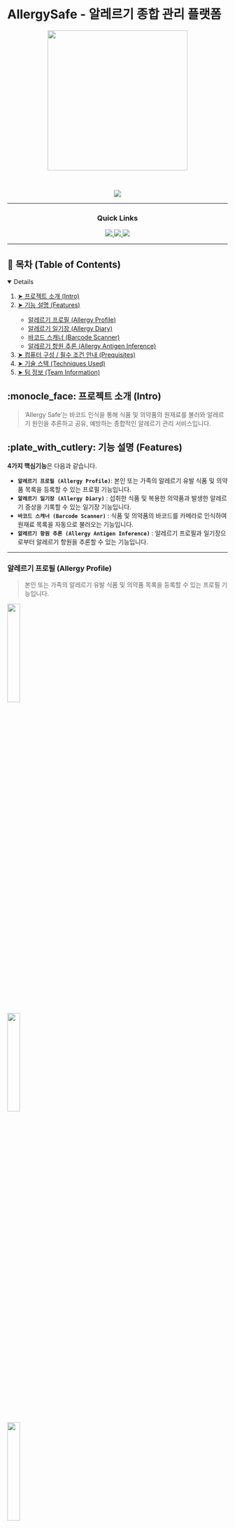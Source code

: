 

# AllergySafe - 알레르기 종합 관리 플랫폼

<div align='center'>
<img src="https://github.com/MarmotCluster/AllergySafe-client/assets/87087163/69a4e243-dd59-4db3-8557-b5b13ac65698" width="320px" height="320px" style="display: inline-block" />
<p>&nbsp;</p>
<img src='https://img.shields.io/badge/Version-1.0.0-blue?style=for-the-badge&logo'>
</a>  
</div>

<div align='center'>

---  
  
### Quick Links

<a href='https://allergysafe.life'>
<img src='https://img.shields.io/badge/HOMEPAGE-gray?style=for-the-badge'>
</a>
  
<a href='https://youtu.be/819ZENij3T4'>
<img src='https://img.shields.io/badge/VIDEO-blue?style=for-the-badge'>
</a>
  	
<a href='https://allergysafe.life/api/swagger/swagger-ui/index.html'>
<img src='https://img.shields.io/badge/OPEN API-black?style=for-the-badge'>
</a>
	
</div>

---

## :book: 목차 (Table of Contents)
<details open="open">
  <ol>
    <li><a href="#about-the-project"> ➤ 프로젝트 소개 (Intro)</a></li>
    <li><a href="#features"> ➤ 기능 설명 (Features)</a></li>
      <ul>
        <li><a href="#feature1">알레르기 프로필 (Allergy Profile)</a></li>
        <li><a href="#feature2">알레르기 일기장 (Allergy Diary)</a></li>
		<li><a href="#feature3">바코드 스캐너 (Barcode Scanner)</a></li>
        <li><a href="#feature4">알레르기 항원 추론 (Allergy Antigen Inference)</a></li>
      </ul>
    <li><a href="#prerequisites"> ➤ 컴퓨터 구성 / 필수 조건 안내 (Prequisites)</a></li>
    <li><a href="#techniques"> ➤ 기술 스택 (Techniques Used)</a></li>
    <li><a href="#team"> ➤ 팀 정보 (Team Information)</a></li>
  </ol>
</details>

<h2 id="about-the-project"> :monocle_face: 프로젝트 소개 (Intro)</h2>

> ‘Allergy Safe’는 바코드 인식을 통해 식품 및 의약품의 원재료를 불러와 알레르기 원인을 추론하고 공유, 예방하는 종합적인 알레르기 관리 서비스입니다.


<h2 id="features"> :plate_with_cutlery: 기능 설명 (Features)</h2>

**4가지 핵심기능**은 다음과 같습니다.

* **`알레르기 프로필 (Allergy Profile)`**: 본인 또는 가족의 알레르기 유발 식품 및 의약품 목록을 등록할 수 있는 프로필 기능입니다.
* **`알레르기 일기장 (Allergy Diary)`** : 섭취한 식품 및 복용한 의약품과 발생한 알레르기 증상을 기록할 수 있는 일기장 기능입니다.
* **`바코드 스캐너 (Barcode Scanner)`** : 식품 및 의약품의 바코드를 카메라로 인식하여 원재료 목록을 자동으로 불러오는 기능입니다.
* **`알레르기 항원 추론 (Allergy Antigen Inference)`** : 알레르기 프로필과 일기장으로부터 알레르기 항원을 추론할 수 있는 기능입니다.

---
<h3 id="feature1">알레르기 프로필 (Allergy Profile)</h3>

> 본인 또는 가족의 알레르기 유발 식품 및 의약품 목록을 등록할 수 있는 프로필 기능입니다.

<div>
  <img src="https://github.com/AllergySafe-server/AllergySafe-server/assets/85913822/2ddab26b-c485-4cd7-b624-9f6de768dfc7" width="24%" style="display: block;"/>
  <img src="https://github.com/AllergySafe-server/AllergySafe-server/assets/85913822/e979bcd2-09ce-41c1-81ef-e50714328201" width="24%" style="display: block;"/>
  <img src="https://github.com/AllergySafe-server/AllergySafe-server/assets/85913822/9ba2dfdc-2472-41ea-88bc-08a9408748a8" width="24%" style="display: block;"/>
</div>

- 프로필 생성 : 본인 및 타인의 알레르기 정보를 등록할 수 있음
- 프로필 수정 및 삭제 : 본인 및 타인의 프로필을 수정 및 삭제할 수 있음
- 프로필 공유 : 본인의 프로필을 타인에게 링크로 공유할 수 있음


<h3 id="feature2">알레르기 일기장 (Allergy Diary)</h3>

> 섭취한 식품 및 복용한 의약품과 발생한 알레르기 증상을 기록할 수 있는 일기장 기능입니다.

<div>
  <img src="https://github.com/AllergySafe-server/AllergySafe-server/assets/85913822/4c844a59-6d14-47fd-a445-2859a79a8e70" width="24%" style="display: block;"/>
  <img src="https://github.com/AllergySafe-server/AllergySafe-server/assets/85913822/e2bf5b20-b6d0-4c88-876e-b728b7a417ec" width="24%" style="display: block;"/>
</div>

- 식품 및 의약품 기록 : 바코드 스캐너를 이용하면 자동으로 섭취한 식품과 복용한 의약품이 기록되며 바코드가 존재하지 않는 식품의 경우 수동으로 추가 가능함
- 알레르기 반응 기록 : 사용자가 알레르기 증상이 나타났을 때 직접 어떠한 반응이 나타났는지 기록할 수 있음

<h3 id="feature3">바코드 스캐너 (Barcode Scanner)</h3>

> 식품 및 의약품의 바코드를 카메라로 인식하여 원재료 목록을 자동으로 불러오는 기능입니다.

<div>
  <img src="https://github.com/MarmotCluster/AllergySafe-client/assets/87087163/9fd4f09b-928f-42a3-a8f6-61619a603f7d" width="24%" style="display: block;"/>
  <img src="https://github.com/MarmotCluster/AllergySafe-client/assets/87087163/87e8b4fe-7509-4501-96a2-38c257c333a4" width="24%" style="display: block;"/>
  <img src="https://github.com/MarmotCluster/AllergySafe-client/assets/87087163/9fc61ab5-b455-4cf2-b9e9-b60ce40310a3" width="24%" style="display: block;"/>
  <img src="https://github.com/MarmotCluster/AllergySafe-client/assets/87087163/8bcd2427-5a32-4fec-8839-a4e398e2602d" width="24%" style="display: block;"/>
</div>

- 바코드 스캔 : 식품 및 의약품의 바코드를 카메라로 인식하여 원재료 목록을 자동으로 불러옴

<h3 id="feature4">알레르기 항원 추론 (Allergy Antigen Inference)</h3>

> 알레르기 프로필과 일기장으로부터 알레르기 항원을 추론할 수 있는 기능입니다.

<div>
  <img src="https://github.com/MarmotCluster/AllergySafe-client/assets/87087163/d5296909-6dde-4965-a252-403651267556" width="24%" style="display: block;"/>
  <img src="https://github.com/MarmotCluster/AllergySafe-client/assets/87087163/ecad9390-dea6-4258-9d04-540517094084" width="24%" style="display: block;"/>
</div>

- 알레르기 항원 추론 : 알레르기 일기장에 존재하는 섭취 식품 및 복용 의약품 정보와 알레르기 반응 기록을 분석하여 알레르기 항원을 추론함

<h2 id="prerequisites"> :fork_and_knife: 컴퓨터 구성 / 필수 조건 안내 (Prerequisites)</h2>
<h3> :earth_asia: Browser</h3>

| <img src="https://user-images.githubusercontent.com/55467050/137036906-a6c0f879-5b51-49d3-8e02-d01994f64d18.png" alt="Chrome" width="16px" height="16px" /> Chrome | <img src="https://user-images.githubusercontent.com/55467050/137036913-033a988f-b9c9-4980-8540-5994cfa7e465.jpg" alt="Edge" width="16px" height="16px" /> Edge | <img src="https://user-images.githubusercontent.com/55467050/137036914-1a1f080e-9fb3-4b29-a143-517be979e78f.png" alt="Safari" width="16px" height="16px" /> Safari | <img src="https://user-images.githubusercontent.com/55467050/137036916-91328771-5dd5-41fb-a842-8562db3c480c.png" alt="Firefox" width="16px" height="16px" /> Firefox |
| :---------: | :---------: | :---------: | :---------: |
| Yes | Yes | Yes | Yes |


<h3> 💾 Versions</h3>

| <img src="https://github.com/MarmotCluster/AllergySafe-client/assets/87087163/6a36fe11-cbd4-4f2c-a181-beca84756d97" width="16px" height="16px" /> Spring boot | <img src="https://github.com/MarmotCluster/AllergySafe-client/assets/87087163/dee9ffa7-242f-4ad0-8f56-f5cce38536f3"  width="16px" height="16px" /> MariaDB | <img src="https://github.com/MarmotCluster/AllergySafe-client/assets/87087163/1dfa7249-0d81-40e4-96fa-94595f3c2c48" width="16px" height="16px" /> NodeJS | <img src="https://github.com/MarmotCluster/AllergySafe-client/assets/87087163/0b3dec8f-6fe5-4ea7-9e45-a069ea94b85d" width="16px" height="16px" /> React | <img src="https://github.com/MarmotCluster/AllergySafe-client/assets/87087163/50867847-a5ce-4374-ae06-b0c9e2bbc279" width="16px" height="16px" /> MUI |
| :---------: | :---------: | :---------: | :---------: | :---------: |
| 2.7+ | 10+ | 17+ | 18.2.0+ | 5.14.3+ |
<br/>

<h2 id="techniques"> 🧱 기술 스택 (Technique Used)</h2>

![techstack](https://github.com/AllergySafe-server/AllergySafe-server/assets/85913822/f58451d3-cc7e-4bce-91e9-50a8bda33878)

### Backend
- `Java` 백엔드 구축:
  - [`Spring Boot`](https://spring.io/projects/spring-boot) — Spring Boot 프레임워크 사용.
- Database:
  - [`MariaDB`](https://mariadb.org) — MariaDB로 데이터베이스 구축.

### Frontend
- [React](https://reactjs.org/)를 이용한 프론트엔드 구축:
  - [`MUI`](https://mui.com/) — MUI(Material UI) 컴포넌트 라이브러리 활용.
  - `React router` — 컴포넌트 네비게이션에 사용.
- [Recoil](https://recoiljs.org/)을 통한 리액트 상태 관리:
  - `Atom` — 전역 상태 관리에 사용.

<h2 id="team"> 💁🏻‍♀️💁🏻‍♂️ 팀 정보 (Team Information)</h2>

<table width="900">
<thead>
<tr>
<th width="100" align="center">Profile</th>
<th width="100" align="center">Name</th>
<th width="250" align="center">Role</th>
<th width="150" align="center">Github</th>
<th width="300" align="center">E-mail</th>
</tr> 
</thead>
<tbody>

<tr>
<td width="100" align="center"><img src="https://github.com/AllergySafe-server/AllergySafe-server/assets/85913822/68128b77-8c73-4a7f-92f8-f563b1988cd8" width="60" height="60"></td>
<td width="100" align="center">김태원</td>
<td width="250">Backend Engineer(팀장)</td>
<td width="150" align="center">	
	<a href="https://github.com/dev-taewon-kim">
	<img src="https://img.shields.io/badge/devtaewonkim-655ced?style=social&logo=github"/>
	</a>
</td>
<td width="300" align="center">
<a href="mailto:hobang6@naver.com">hobang6@naver.com<a>
</tr>

<tr>
<td width="100" align="center"><img src="https://github.com/AllergySafe-server/AllergySafe-server/assets/85913822/bbe61194-c875-499d-b88b-6433b4f61b40" width="60" height="60"></td>
<td width="100" align="center">전유나</td>
<td width="250">Backend Engineer</td>
<td width="150" align="center">	
	<a href="https://github.com/newFantasy">
	<img src="https://img.shields.io/badge/newFantasy-655ced?style=social&logo=github"/>
	</a>
</td>
<td width="300" align="center">
<a href="mailto:skdbwjs111@naver.com">skdbwjs111@naver.com<a>
</tr>

<tr>
<td width="100" align="center"><img src="https://github.com/AllergySafe-server/AllergySafe-server/assets/85913822/50cce390-810d-4949-9be0-6bd47708e7b8" width="60" height="60"></td>
<td width="100" align="center">유지상</td>
<td width="250">Backend Engineer</td>
<td width="150" align="center">	
	<a href="https://github.com/You-jisang">
	<img src="https://img.shields.io/badge/Youjisang-655ced?style=social&logo=github"/>
	</a>
</td>
<td width="300" align="center">
<a href="mailto:dbwltkd1019@naver.com">dbwltkd1019@naver.com<a>
</tr>

<tr>
<td width="100" align="center"><img src="https://github.com/AllergySafe-server/AllergySafe-server/assets/85913822/675ef88c-252d-403a-84ed-59a8b5681430" width="60" height="60"></td>
<td width="100" align="center">권순범</td>
<td width="250">Frontend Engineer</td>
<td width="150" align="center">	
	<a href="https://github.com/MarmotCluster">
	<img src="https://img.shields.io/badge/MarmotCluster-655ced?style=social&logo=github"/>
	</a>
</td>
<td width="300" align="center">
<a href="mailto:wasabictangentation@naver.com">wasabictangentation@naver.com<a>
</tr>

</tbody>
</table>
</br>

